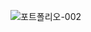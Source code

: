 ![포트폴리오-002](https://github.com/woojuulee/text-recognition-project/assets/149343932/eb428cd6-f5d3-44af-9c54-3b4707a1a376)
